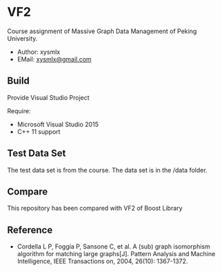 # VF2

Course assignment of Massive Graph Data Management of Peking University.

* Author: xysmlx
* EMail: xysmlx@gmail.com

## Build

Provide Visual Studio Project

Require:
* Microsoft Visual Studio 2015
* C++ 11 support

## Test Data Set

The test data set is from the course. The data set is in the /data folder.

## Compare

This repository has been compared with VF2 of Boost Library

## Reference

* Cordella L P, Foggia P, Sansone C, et al. A (sub) graph isomorphism algorithm for matching large graphs[J]. Pattern Analysis and Machine Intelligence, IEEE Transactions on, 2004, 26(10): 1367-1372.